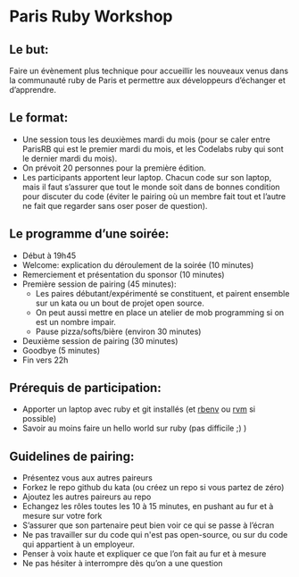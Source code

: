 # Paris Ruby Workshop


## Le but:
Faire un évènement plus technique pour accueillir les nouveaux venus dans la communauté ruby de Paris et permettre aux développeurs d’échanger et d’apprendre.

## Le format:

- Une session tous les deuxièmes mardi du mois (pour se caler entre ParisRB qui est le premier mardi du mois, et les Codelabs ruby qui sont le dernier mardi du mois).
- On prévoit 20 personnes pour la première édition.
- Les participants apportent leur laptop. Chacun code sur son laptop, mais il faut s’assurer que tout le monde soit dans de bonnes condition pour discuter du code (éviter le pairing où un membre fait tout et l’autre ne fait que regarder sans oser poser de question).

## Le programme d’une soirée:

- Début à 19h45
- Welcome: explication du déroulement de la soirée (10 minutes)
- Remerciement et présentation du sponsor (10 minutes)
- Première session de pairing (45 minutes):
  - Les paires débutant/expérimenté se constituent, et pairent ensemble sur un kata ou un bout de projet open source.
  - On peut aussi mettre en place un atelier de mob programming si on est un nombre impair.
  - Pause pizza/softs/bière (environ 30 minutes)
- Deuxième session de pairing (30 minutes)
- Goodbye (5 minutes)
- Fin vers 22h

## Prérequis de participation:
- Apporter un laptop avec ruby et git installés (et [rbenv](https://github.com/rbenv/rbenv) ou [rvm](https://github.com/rvm/rvm) si possible)
- Savoir au moins faire un hello world sur ruby (pas difficile ;) )

## Guidelines de pairing:
- Présentez vous aux autres paireurs
- Forkez le repo github du kata (ou créez un repo si vous partez de zéro)
- Ajoutez les autres paireurs au repo
- Echangez les rôles toutes les 10 à 15 minutes, en pushant au fur et à mesure sur votre fork
- S’assurer que son partenaire peut bien voir ce qui se passe à l’écran
- Ne pas travailler sur du code qui n'est pas open-source, ou sur du code qui appartient à un employeur.
- Penser à voix haute et expliquer ce que l’on fait au fur et à mesure
- Ne pas hésiter à interrompre dès qu’on a une question

